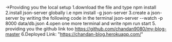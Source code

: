 ->Providing you the local setup 
1.download the file and type npm install
2.install json-server globally i.e npm install -g  json-server
3.create a json-server by writing the following code in the terminal
json-server --watch -p 8000 data/db.json
4.open one more terminal and write 
npm run start
5. providing you the github link too
https://github.com/chandan9080/my-blog-master
6.Deployed Link: "https://chandan-blog.herokuapp.com/"
